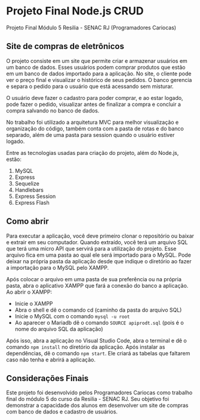 # Projeto Final Node.js CRUD

Projeto Final Módulo 5 Resilia - SENAC RJ (Programadores Cariocas)

## Site de compras de eletrônicos

O projeto consiste em um site que permite criar e armazenar usuários em um banco de dados. Esses usuários podem comprar produtos que estão em um banco de dados importado para a aplicação. No site, o cliente pode ver o preço final e visualizar o histórico de seus pedidos. O banco gerencia e separa o pedido para o usuário que está acessando sem misturar.

O usuário deve fazer o cadastro para poder comprar, e ao estar logado, pode fazer o pedido, visualizar antes de finalizar a compra e concluir a compra salvando no banco de dados.

No trabalho foi utilizado a arquitetura MVC para melhor visualização e organização do código, também conta com a pasta de rotas e do banco separado, além de uma pasta para session quando o usuário estiver logado.

Entre as tecnologias usadas para criação do projeto, além do Node.js, estão:

1. MySQL 
2. Express
3. Sequelize
4. Handlebars
5. Express Session
6. Express Flash

## Como abrir

Para executar a aplicação, você deve primeiro clonar o repositório ou baixar e extrair em seu computador. Quando extraído, você terá um arquivo SQL que terá uma micro API que servirá para a utilização do projeto. Esse arquivo fica em uma pasta ao qual ele será importado para o MySQL. Pode deixar na própria pasta da aplicação desde que indique o diretório ao fazer a importação para o MySQL pelo XAMPP.

Após colocar o arquivo em uma pasta de sua preferência ou na própria pasta, abra o aplicativo XAMPP que fará a conexão do banco a aplicação. Ao abrir o XAMPP:

- Inicie o XAMPP
- Abra o shell e dê o comando cd (caminho da pasta do arquivo SQL)
- Inicie o MySQL com o comando `mysql -u root`
- Ao aparecer o Mariadb dê o comando `SOURCE apiprodt.sql` (pois é o nome do arquivo SQL da aplicação)

Após isso, abra a aplicação no Visual Studio Code, abra o terminal e dê o comando `npm install` no diretório da aplicação. Após instalar as dependências, dê o comando `npm start`. Ele criará as tabelas que faltarem caso não tenha e abrirá a aplicação.

## Considerações Finais
Este projeto foi desenvolvido pelos Programadores Cariocas como trabalho final do módulo 5 do curso da Resilia - SENAC RJ. Seu objetivo foi demonstrar a capacidade dos alunos em desenvolver um site de compras com banco de dados e cadastro de usuários.
